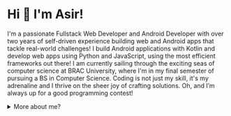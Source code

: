 # Hi 👋 I'm Asir! 

I'm a passionate Fullstack Web Developer and Android Developer with over two years of self-driven experience building web and Android apps that tackle real-world challenges! 
I build Android applications with Kotlin and develop web apps using Python and JavaScript, using the most efficient frameworks out there!
I am currently sailing through the exciting seas of computer science at BRAC University, where I'm in my final semester of pursuing a BS in Computer Science. 
Coding is not just my skill, it's my adrenaline and I thrive on the sheer joy of crafting solutions. Oh, and I’m always up for a good programming contest!

<details>
   <summary>More about me?</summary>
   
### I am a -
#### 💻 Passionate Coder

Whether it's algorithms, data structures, or diving into the world of web development, every line of code is an opportunity to learn and grow.

#### ⚔️ Competitive Programming Enthusiast

Competitive programming is my playground. I believe in the power of challenges to sharpen my skills. Regularly participating and pushing my limits in competitive programming is not just a hobby but my top priority.
#####  Current Ratings: 
- [1301 - Codeforces ](https://codeforces.com/profile/asiradnan)
- [1599 - CodeChef ](https://www.codechef.com/users/asiradnan)

And solved more than **1300** problems on different judges including [800+ problems on Codeforces ](https://codeforces.com/profile/asiradnan), [70+ on CSES](https://cses.fi/user/171849), [180+ on CodeChef ](https://www.codechef.com/users/asiradnan) and [370+ problems on Beecrowd](https://www.beecrowd.com.br/judge/en/profile/655116).

#### 🕸️ Newly Web Developer

I recently started diving into the world of web development. From making things look good on the front to making them work behind the scenes, I'm having a blast learning it all.



### Skills 📜
##### Programming
- Python
- C++
- Java
##### Web Technologies

- HTML
- CSS, Bootstrap 
- Javascript, Vue JS 
- Django
- MySQL
- JSON, API 

##### System
- Git, GitHub
- Linux
##### Others
- OpenCV (Python)
- Microsoft - Word, Powerpoint, Excel 
##### What I'm currently learning 📚
- Currently focusing on mastering existing skills, no new pursuits at the moment.


### 📫 How to reach me?
- [Linkedin](https://www.linkedin.com/in/asiradnan/)
- [Facebook](https://www.facebook.com/asiradnan23/)
   
You can ask me anything. I am looking forward to absorb knowledge, gain experience, collaborate and build amazing products for the world!
</details>
